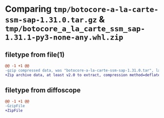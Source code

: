 # Comparing `tmp/botocore-a-la-carte-ssm-sap-1.31.0.tar.gz` & `tmp/botocore_a_la_carte_ssm_sap-1.31.1-py3-none-any.whl.zip`

## filetype from file(1)

```diff
@@ -1 +1 @@
-gzip compressed data, was "botocore-a-la-carte-ssm-sap-1.31.0.tar", last modified: Fri Jul  7 01:44:19 2023, max compression
+Zip archive data, at least v2.0 to extract, compression method=deflate
```

## filetype from diffoscope

```diff
@@ -1 +1 @@
-GzipFile
+ZipFile
```

